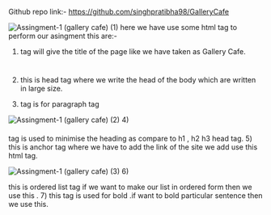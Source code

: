 Github repo link:- https://github.com/singhpratibha98/GalleryCafe

![Assingment-1 (gallery cafe) (1)](https://github.com/singhpratibha98/GalleryCafe/assets/129493126/f927801a-125f-4d69-810c-06de8f754500)
here we have use some html tag to perform our asingment this are:-
   1) <title></title> tag will give the title of the page like we have taken as Gallery Cafe.
   2) <h1></h1> this is head tag where we write the head of the body which are written in large size.
   3) <p></p> tag is for paragraph tag
  
   
![Assingment-1 (gallery cafe) (2)](https://github.com/singhpratibha98/GalleryCafe/assets/129493126/c84c3d6b-955e-4aed-a745-15b0d7bc269c)
   4) <h4></h4> tag is used to minimise the heading as compare to h1 , h2 h3 head tag.
   5) <a href =""></a> this is anchor tag where we have to add the link of the site we add use this html tag.

![Assingment-1 (gallery cafe) (3)](https://github.com/singhpratibha98/GalleryCafe/assets/129493126/40ba9c6e-9629-4ace-9a4b-6a444b0143e1)
   6) <ol></ol> this is ordered list tag if we want to make our list in ordered form then we use  this .
   7) <b></b> this tag is used for bold .if want to bold particular sentence then we use this.
 
